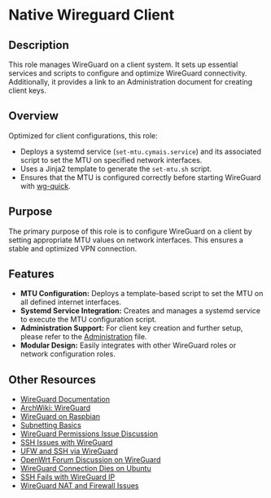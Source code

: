 # Native Wireguard Client

## Description

This role manages WireGuard on a client system. It sets up essential services and scripts to configure and optimize WireGuard connectivity. Additionally, it provides a link to an Administration document for creating client keys.

## Overview

Optimized for client configurations, this role:
- Deploys a systemd service (`set-mtu.cymais.service`) and its associated script to set the MTU on specified network interfaces.
- Uses a Jinja2 template to generate the `set-mtu.sh` script.
- Ensures that the MTU is configured correctly before starting WireGuard with [wg-quick](https://www.wireguard.com/quickstart/).

## Purpose

The primary purpose of this role is to configure WireGuard on a client by setting appropriate MTU values on network interfaces. This ensures a stable and optimized VPN connection.

## Features

- **MTU Configuration:** Deploys a template-based script to set the MTU on all defined internet interfaces.
- **Systemd Service Integration:** Creates and manages a systemd service to execute the MTU configuration script.
- **Administration Support:** For client key creation and further setup, please refer to the [Administration](./Administration.md) file.
- **Modular Design:** Easily integrates with other WireGuard roles or network configuration roles.

## Other Resources

- [WireGuard Documentation](https://www.wireguard.com/)
- [ArchWiki: WireGuard](https://wiki.archlinux.org/index.php/WireGuard)
- [WireGuard on Raspbian](https://wireguard.how/server/raspbian/)
- [Subnetting Basics](https://www.scaleuptech.com/de/blog/was-ist-und-wie-funktioniert-subnetting/)
- [WireGuard Permissions Issue Discussion](https://bodhilinux.boards.net/thread/450/wireguard-rtnetlink-answers-permission-denied)
- [SSH Issues with WireGuard](https://stackoverflow.com/questions/69140072/unable-to-ssh-into-wireguard-ip-until-i-ping-another-server-from-inside-the-serv)
- [UFW and SSH via WireGuard](https://unix.stackexchange.com/questions/717172/why-is-ufw-blocking-acces-to-ssh-via-wireguard)
- [OpenWrt Forum Discussion on WireGuard](https://forum.openwrt.org/t/cannot-ssh-to-clients-on-lan-when-accessing-router-via-wireguard-client/132709/3)
- [WireGuard Connection Dies on Ubuntu](https://serverfault.com/questions/1086297/wireguard-connection-dies-on-ubuntu-peer)
- [SSH Fails with WireGuard IP](https://unix.stackexchange.com/questions/624987/ssh-fails-to-start-when-listenaddress-is-set-to-wireguard-vpn-ip)
- [WireGuard NAT and Firewall Issues](https://serverfault.com/questions/210408/cannot-ssh-debug1-expecting-ssh2-msg-kex-dh-gex-reply)